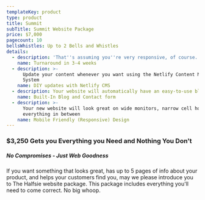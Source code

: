 ```yaml
---
templateKey: product
type: product
title: Summit
subTitle: Summit Website Package
price: $7,000
pagecount: 10
bellsWhistles: Up to 2 Bells and Whistles
details:
  - description: 'That''s assuming you''re very responsive, of course.'
    name: Turnaround in 3-4 weeks
  - description: >-
      Update your content whenever you want using the Netlify Content Management
      System
    name: DIY updates with Netlify CMS
  - description: Your website will automatically have an easy-to-use blog and contact form.
    name: Built-In Blog and Contact form
  - description: >-
      Your new website will look great on wide monitors, narrow cell hones, and
      everything in between
    name: Mobile Friendly (Responsive) Design
---
```

### $3,250 Gets you Everything you Need and Nothing You Don't
##### No Compromises - Just Web Goodness
If you want something that looks great, has up to 5 pages of info about your product, and helps your customers find you, may we please introduce you to The Halfsie website package. This package includes everything you'll need to come correct. No big whoop.